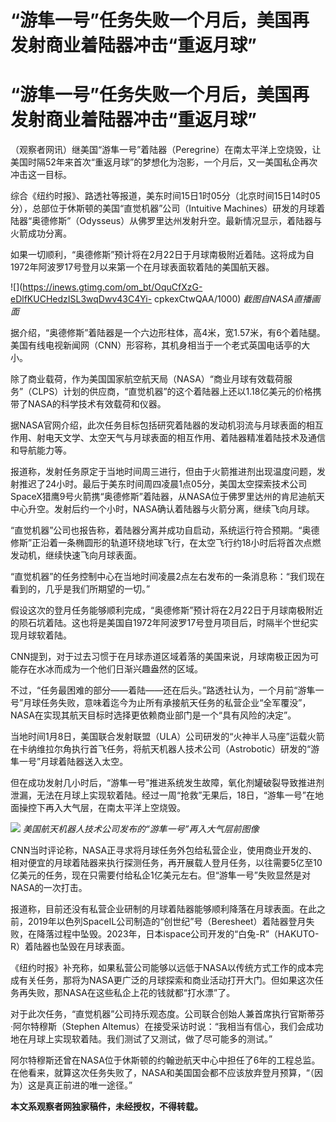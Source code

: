 # “游隼一号”任务失败一个月后，美国再发射商业着陆器冲击“重返月球”

# “游隼一号”任务失败一个月后，美国再发射商业着陆器冲击“重返月球”

（观察者网讯）继美国“游隼一号”着陆器（Peregrine）在南太平洋上空烧毁，让美国时隔52年来首次“重返月球”的梦想化为泡影，一个月后，又一美国私企再次冲击这一目标。

综合《纽约时报》、路透社等报道，美东时间15日1时05分（北京时间15日14时05分），总部位于休斯顿的美国“直觉机器”公司（Intuitive
Machines）研发的月球着陆器“奥德修斯”（Odysseus）从佛罗里达州发射升空。最新情况显示，着陆器与火箭成功分离。

如果一切顺利，“奥德修斯”预计将在2月22日于月球南极附近着陆。这将成为自1972年阿波罗17号登月以来第一个在月球表面软着陆的美国航天器。

![](https://inews.gtimg.com/om_bt/OquCfXzG-eDlfKUCHedzISL3wqDwv43C4Yi-
cpkexCtwQAA/1000) _截图自NASA直播画面_

据介绍，“奥德修斯”着陆器是一个六边形柱体，高4米，宽1.57米，有6个着陆腿。美国有线电视新闻网（CNN）形容称，其机身相当于一个老式英国电话亭的大小。

除了商业载荷，作为美国国家航空航天局（NASA）“商业月球有效载荷服务”（CLPS）计划的供应商，“直觉机器”的这个着陆器上还以1.18亿美元的价格携带了NASA的科学技术有效载荷和仪器。

据NASA官网介绍，此次任务目标包括研究着陆器的发动机羽流与月球表面的相互作用、射电天文学、太空天气与月球表面的相互作用、着陆器精准着陆技术及通信和导航能力等。

报道称，发射任务原定于当地时间周三进行，但由于火箭推进剂出现温度问题，发射推迟了24小时。最后于美东时间周四凌晨1点05分，美国太空探索技术公司SpaceX猎鹰9号火箭携“奥德修斯”着陆器，从NASA位于佛罗里达州的肯尼迪航天中心升空。发射后约一个小时，NASA确认着陆器与火箭分离，继续飞向月球。

“直觉机器”公司也报告称，着陆器分离并成功自启动，系统运行符合预期。“奥德修斯”正沿着一条椭圆形的轨道环绕地球飞行，在太空飞行约18小时后将首次点燃发动机，继续快速飞向月球表面。

“直觉机器”的任务控制中心在当地时间凌晨2点左右发布的一条消息称：“我们现在看到的，几乎是我们所期望的一切。”

假设这次的登月任务能够顺利完成，“奥德修斯”预计将在2月22日于月球南极附近的陨石坑着陆。这也将是美国自1972年阿波罗17号登月项目后，时隔半个世纪实现月球软着陆。

CNN提到，对于过去习惯于在月球赤道区域着落的美国来说，月球南极正因为可能存在水冰而成为一个他们日渐兴趣盎然的区域。

不过，“任务最困难的部分——着陆——还在后头。”路透社认为，一个月前“游隼一号”月球任务失败，意味着迄今为止所有承接航天任务的私营企业“全军覆没”，NASA在实现其航天目标时选择更依赖商业部门是一个“具有风险的决定”。

当地时间1月8日，美国联合发射联盟（ULA）公司研发的“火神半人马座”运载火箭在卡纳维拉尔角执行首飞任务，将航天机器人技术公司（Astrobotic）研发的“游隼一号”月球着陆器送入太空。

但在成功发射几小时后，“游隼一号”推进系统发生故障，氧化剂罐破裂导致推进剂泄漏，无法在月球上实现软着陆。经过一周“抢救”无果后，18日，“游隼一号”在地面操控下再入大气层，在南太平洋上空烧毁。

![](https://inews.gtimg.com/om_bt/OqpiFr9b6D3HmR50-cIzL1hOEpVieIBsGFHnKPhDIAIp4AA/1000)
_美国航天机器人技术公司发布的“游隼一号”再入大气层前图像_

CNN当时评论称，NASA正寻求将月球任务外包给私营企业，使用商业开发的、相对便宜的月球着陆器来执行探测任务，再开展载人登月任务，以往需要5亿至10亿美元的任务，现在只需要付给私企1亿美元左右。但“游隼一号”失败显然是对NASA的一次打击。

报道称，目前还没有私营企业研制的月球着陆器能够顺利降落在月球表面。在此之前，2019年以色列SpaceIL公司制造的“创世纪”号（Beresheet）着陆器登月失败，在降落过程中坠毁。2023年，日本ispace公司开发的“白兔-R”（HAKUTO-R）着陆器也坠毁在月球表面。

《纽约时报》补充称，如果私营公司能够以远低于NASA以传统方式工作的成本完成有关任务，那将为NASA更广泛的月球探索和商业活动打开大门。但如果这次任务再失败，那NASA在这些私企上花的钱就都“打水漂”了。

对于此次任务，“直觉机器”公司持乐观态度。公司联合创始人兼首席执行官斯蒂芬·阿尔特穆斯（Stephen
Altemus）在接受采访时说：“我相当有信心，我们会成功地在月球上实现软着陆。我们测试了又测试，做了尽可能多的测试。”

阿尔特穆斯还曾在NASA位于休斯顿的约翰逊航天中心中担任了6年的工程总监。在他看来，就算这次任务失败了，NASA和美国国会都不应该放弃登月预算，“（因为）这是真正前进的唯一途径。”

**本文系观察者网独家稿件，未经授权，不得转载。**

